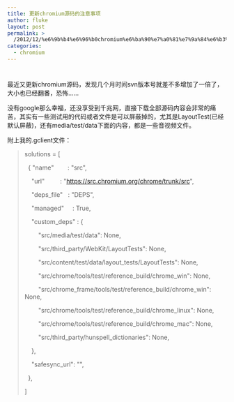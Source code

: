 ```yaml
---
title: 更新chromium源码的注意事项
author: fluke
layout: post
permalink: >
  /2012/12/%e6%9b%b4%e6%96%b0chromium%e6%ba%90%e7%a0%81%e7%9a%84%e6%b3%a8%e6%84%8f%e4%ba%8b%e9%a1%b9/
categories:
  - chromium
---
```

# 

最近又更新chromium源码，发现几个月时间svn版本号就差不多增加了一倍了，大小也已经翻番，恐怖……

没有google那么幸福，还没享受到千兆网，直接下载全部源码内容会非常的痛苦，其实有一些测试用的代码或者文件是可以屏蔽掉的，尤其是LayoutTest(已经默认屏蔽)，还有media/test/data下面的内容，都是一些音视频文件。

附上我的.gclient文件：

> solutions = [
> 
>   { "name"        : "src",
> 
>     "url"         : "https://src.chromium.org/chrome/trunk/src",
> 
>     "deps_file"   : "DEPS",
> 
>     "managed"     : True,
> 
>     "custom_deps" : {
> 
>         "src/media/test/data": None,
> 
>         "src/third_party/WebKit/LayoutTests": None,
> 
>         "src/content/test/data/layout_tests/LayoutTests": None,
> 
>         "src/chrome/tools/test/reference\_build/chrome\_win": None,
> 
>         "src/chrome\_frame/tools/test/reference\_build/chrome_win": None,
> 
>         "src/chrome/tools/test/reference\_build/chrome\_linux": None,
> 
>         "src/chrome/tools/test/reference\_build/chrome\_mac": None,
> 
>         "src/third\_party/hunspell\_dictionaries": None,
> 
>     },
> 
>     "safesync_url": "",
> 
>   },
> 
> ]

 